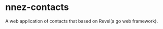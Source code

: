 nnez-contacts
=============

A web application of contacts that based on Revel(a go web framework).

